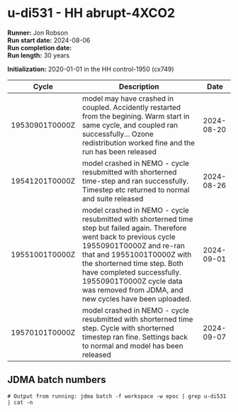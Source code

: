 # u-di531 - HH abrupt-4XCO2

**Runner:** Jon Robson  
**Run start date:** 2024-08-06  
**Run completion date:**  
**Run length:** 30 years  

**Initialization:** 2020-01-01 in the HH control-1950 (cx749)

| Cycle | Description | Date |
| --- | --- | --- |
| 19530901T0000Z| model may have crashed in coupled. Accidently restarted from the begining. Warm start in same cycle, and coupled ran successfully... Ozone redistribution worked fine and the run has been released | 2024-08-20 |
| 19541201T0000Z | model crashed in NEMO - cycle resubmitted with shorterned time-step and ran successfully. Timestep etc returned to normal and suite released | 2024-08-26 |
| 19551001T0000Z | model crashed in NEMO - cycle resubmitted with shorterned time step but failed again. Therefore went back to previous cycle 19550901T0000Z and re-ran that and 19551001T0000Z with the shorterned time step. Both have completed successfully. 19550901T0000Z cycle data was removed from JDMA, and new cycles have been uploaded.  | 2024-09-01 |
| 19570101T0000Z | model crashed in NEMO - cycle resubmitted with shorterned time step. Cycle with shorterned timestep ran fine. Settings back to normal and model has been released | 2024-09-07 |

## JDMA batch numbers
```
# Output from running: jdma batch -f workspace -w epoc | grep u-di531 | cat -n

```
